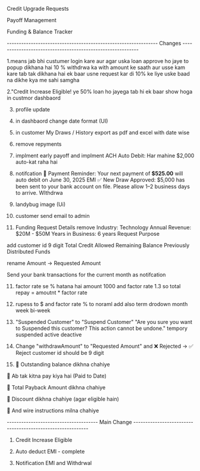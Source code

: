 Credit Upgrade Requests

Payoff Management

Funding & Balance Tracker

---------------------------------------------------------------  Changes    -----------------------------------------------------------

1.means jab bhi custumer login kare aur agar uska loan approve ho jaye to popup dikhana hai 10 % withdrwa ka with amount ke saath aur usse kam kare tab tak dikhana hai ek baar usne request kar di 10% ke liye uske baad na dikhe kya me sahi samgha 

2."Credit Increase Eligible! ye 50% loan ho jayega tab hi ek baar show hoga in custmor dashbaord

3. profile update 

4. in dashbaord change date format (UI)

5. in customer My Draws / History export as pdf and excel with date wise

6. remove repyments

7. implment early payoff and implment ACH Auto Debit: Har mahine $2,000 auto-kat raha hai

8. notifcation 
💸 Payment Reminder: Your next payment of **$525.00** will auto debit on June 30, 2025  EMI
✅ New Draw Approved: $5,000 has been sent to your bank account on file. Please allow 1–2 business days to arrive. WIthdrwa

9. landybug image (Ui)

10. customer send email to admin

11. Funding Request Details
remove 
Industry: Technology
Annual Revenue: $20M - $50M
Years in Business: 6 years
Request Purpose

add
customer id 9 digit 
Total Credit Allowed
Remaining Balance
Previously Distributed Funds

rename 
Amount → Requested Amount

Send your bank transactions for the current month as notifcation

11. factor rate se % hatana hai amount 1000 and factor rate 1.3 so total repay = amoutnt * factor rate 

12. rupess to $ and factor rate % to noraml add also term drodown month week bi-week 
    
13. "Suspended Customer" to "Suspend Customer"   "Are you sure you want to Suspended this customer? This action cannot be undone."
tempory suspended active deactive 

14. Change "withdrawAmount" to "Requested Amount" and ❌ Rejected → ✅ Reject customer id should be 9 digit

15. 🔹 Outstanding balance dikhna chahiye

🔹 Ab tak kitna pay kiya hai (Paid to Date)

🔹 Total Payback Amount dikhna chahiye

🔹 Discount dikhna chahiye (agar eligible hain)

🔹 And wire instructions milna chahiye

--------------------------------------       Main Change      -----------------------------------------------------------

1. Credit Increase Eligible

2. Auto deduct EMI  - complete 

3. Notification EMI and Withdrwal 